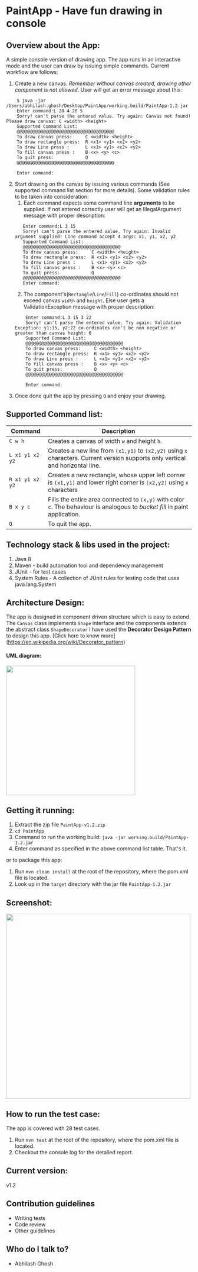 # PaintApp - Have fun drawing in console

## Overview about the App:
A simple console version of drawing app. The app runs in an interactive mode and the user can
draw by issuing simple commands. Current workflow are follows:

1. Create a new canvas. _Remember without canvas created, drawing other component is not allowed_. User will get an error message about this:
```
    $ java -jar /Users/abhilash.ghosh/Desktop/PaintApp/working.build/PaintApp-1.2.jar
    Enter command:L 20 4 20 5
    Sorry! can't parse the entered value. Try again: Canvas not found! Please draw canvas: C <width> <height>
    Supported Command List:
    @@@@@@@@@@@@@@@@@@@@@@@@@@@@@@@@@@@@@
    To draw canvas press:     C <width> <height>
    To draw rectangle press:  R <x1> <y1> <x2> <y2>
    To draw Line press :      L <x1> <y1> <x2> <y2>
    To fill canvas press :    B <x> <y> <c>
    To quit press:            Q
    @@@@@@@@@@@@@@@@@@@@@@@@@@@@@@@@@@@@@
    
    Enter command:
```

2. Start drawing on the canvas by issuing various commands (See supported command list section for more details). Some validation rules to be taken into consideration:
    1. Each command expects some command line **arguments** to be supplied. If not entered correctly user will get an IllegalArgument message with proper description:
    ``` 
       Enter command:L 3 15
       Sorry! can't parse the entered value. Try again: Invalid argument supplied! Line command accept 4 args: x1, y1, x2, y2
       Supported Command List:
       @@@@@@@@@@@@@@@@@@@@@@@@@@@@@@@@@@@@@
       To draw canvas press:     C <width> <height>
       To draw rectangle press:  R <x1> <y1> <x2> <y2>
       To draw Line press :      L <x1> <y1> <x2> <y2>
       To fill canvas press :    B <x> <y> <c>
       To quit press:            Q
       @@@@@@@@@@@@@@@@@@@@@@@@@@@@@@@@@@@@@
       Enter command:
    ```   
    2. The component's(`Rectangle`/`Line`/`Fill`) co-ordinates should not exceed canvas `width` and `height`. Else user gets a ValidationException message with proper description:
    ```
        Enter command:L 3 15 3 22
        Sorry! can't parse the entered value. Try again: Validation Exception: y1:15, y2:22 co-ordinates can't be non negative or greater than canvas height: 6
        Supported Command List:
        @@@@@@@@@@@@@@@@@@@@@@@@@@@@@@@@@@@@@
        To draw canvas press:     C <width> <height>
        To draw rectangle press:  R <x1> <y1> <x2> <y2>
        To draw Line press :      L <x1> <y1> <x2> <y2>
        To fill canvas press :    B <x> <y> <c>
        To quit press:            Q
        @@@@@@@@@@@@@@@@@@@@@@@@@@@@@@@@@@@@@
        
        Enter command:
    ```         
3. Once done quit the app by pressing `Q` and enjoy your drawing.

## Supported Command list:
| Command  | Description |
|-------------|-------------|
| `C w h` | Creates a canvas of width `w` and height `h`. |
| `L x1 y1 x2 y2` | Creates a new line from `(x1,y1)` to `(x2,y2)` using `x` characters. Current version supports only vertical and horizontal line. |
| `R x1 y1 x2 y2` | Creates a new rectangle, whose upper left corner is `(x1,y1)` and lower right corner is `(x2,y2)` using `x` characters |
| `B x y c` | Fills the entire area connected to `(x,y)` with color `c`. The behaviour is analogous to *bucket fill* in paint application. |
| `Q` | To quit the app. |

## Technology stack & libs used in the project:
1. Java 8
2. Maven - build automation tool and dependency management
3. JUnit - for test cases
4. System Rules - A collection of JUnit rules for testing code that uses java.lang.System

## Architecture Design:
The app is designed in component driven structure which is easy to extend. The `Canvas` class implements `Shape` interface and the components extends the abstract class `ShapeDecorator`
I have used the **Decorator Design Pattern** to design this app. [Click here to know more] (https://en.wikipedia.org/wiki/Decorator_pattern)

#### UML diagram:
 <img src="https://i.imgsafe.org/b294fa4077.png" width="350">

## Getting it running:
1. Extract the zip file `PaintApp-v1.2.zip`
2. `cd PaintApp`
3. Command to run the working build: `java -jar working.build/PaintApp-1.2.jar`
4. Enter command as specified in the above command list table. That's it.

or to package this app:

1. Run `mvn clean install` at the root of the repository, where the pom.xml file is located.
2. Look up in the `target` directory with the jar file `PaintApp-1.2.jar`  

## Screenshot:
<img src="https://i.imgsafe.org/b30afac451.png" width="500">

## How to run the test case:
The app is covered with 28 test cases.
1. Run `mvn test` at the root of the repository, where the pom.xml file is located.
2. Checkout the console log for the detailed report.

## Current version:
v1.2

## Contribution guidelines

* Writing tests
* Code review
* Other guidelines

## Who do I talk to?

* Abhilash Ghosh

